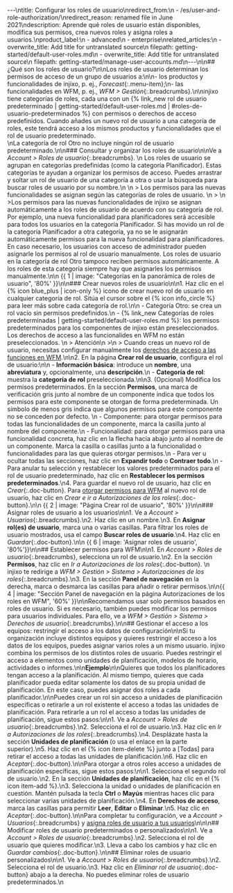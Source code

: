 ---\ntitle: Configurar los roles de usuario\nredirect_from:\n  - /es/user-and-role-authorization/\nredirect_reason: renamed file in June 2021\ndescription: Aprende qué roles de usuario están disponibles, modifica sus permisos, crea nuevos roles y asigna roles a usuarios.\nproduct_label:\n  - advanced\n  - enterprise\nrelated_articles:\n  - overwrite_title: Add title for untranslated source\n    filepath: getting-started/default-user-roles.md\n  - overwrite_title: Add title for untranslated source\n    filepath: getting-started/manage-user-accounts.md\n---\n\n## ¿Qué son los roles de usuario?\n\nLos roles de usuario determinan los permisos de acceso de un grupo de usuarios a:\n\n- los productos y funcionalidades de injixo, p.&nbsp;ej., _Forecast_{:.menu-item};\n- las funcionalidades en WFM, p.&nbsp;ej., _WFM > Gestión_{:.breadcrumbs}.\n\ninjixo tiene categorías de roles, cada una con un {% link_new rol de usuario predeterminado | getting-started/default-user-roles.md | #roles-de-usuario-predeterminados %} con permisos o derechos de acceso predefinidos. Cuando añades un nuevo rol de usuario a una categoría de roles, este tendrá acceso a los mismos productos y funcionalidades que el rol de usuario predeterminado.<br>\nLa categoría de rol Otro no incluye ningún rol de usuario predeterminado.\n\n### Consultar y organizar los roles de usuario\n\nVe a _Account > Roles de usuario_{:.breadcrumbs}.  \n   Los roles de usuario se agrupan en categorías predefinidas (como la categoría Planificador). Estas categorías te ayudan a organizar los permisos de acceso. Puedes arrastrar y soltar un rol de usuario de una categoría a otra o usar la búsqueda para buscar roles de usuario por su nombre.\n   \n   > Los permisos para las nuevas funcionalidades se asignan según las categorías de roles de usuario.  \n   >   \n   >Los permisos para las nuevas funcionalidades de injixo se asignan automáticamente a los roles de usuario de acuerdo con su categoría de rol. Por ejemplo, una nueva funcionalidad para planificadores será accesible para todos los usuarios en la categoría Planificador. Si has movido un rol de la categoría Planificador a otra categoría, ya no se le asignarán automáticamente permisos para la nueva funcionalidad para planificadores. En caso necesario, los usuarios con acceso de administrador pueden asignarle los permisos al rol de usuario manualmente. Los roles de usuario en la categoría de rol Otro tampoco reciben permisos automáticamente. A los roles de esta categoría siempre hay que asignarles los permisos manualmente.\n\n   {{ 1 | image: "Categorías en la panorámica de roles de usuario", '80%' }}\n\n### Crear nuevos roles de usuario\n\n1. Haz clic en el {% icon blue_plus | icon-only %} icono de crear nuevo rol de usuario en cualquier categoría de rol. Sitúa el cursor sobre el {% icon info_circle %} para leer más sobre cada categoría de rol.\n\n   - Categoría Otro: se crea un rol vacío sin permisos predefinidos.\n   - {% link_new Categorías de roles predeterminadas | getting-started/default-user-roles.md %}: los permisos predeterminados para los componentes de injixo están preseleccionados. Los derechos de acceso a las funcionalides en WFM no están preseleccionados. \n  > Atención\n  >\n  > Cuando creas un nuevo rol de usuario, necesitas configurar manualmente los [derechos de acceso a las funciones en WFM](#establecer-permisos-para-wfm).\n\n2. En la página **Crear rol de usuario**, configura el rol de usuario:\n\n   - **Información básica**: introduce un **nombre**, una **abreviatura** y, opcionalmente, una **descripción**.\n   - **Categoría de rol**: muestra la **categoría de rol** preseleccionada.\n\n3. (Opcional) Modifica los permisos predeterminados. En la sección **Permisos**, una marca de verificación gris junto al nombre de un componente indica que todos los permisos para este componente se otorgan de forma predeterminada. Un símbolo de menos gris indica que algunos permisos para este componente no se conceden por defecto.  \n   - Componente: para otorgar permisos para todas las funcionalidades de un componente, marca la casilla junto al nombre del componente.\n   - Funcionalidad: para otorgar permisos para una funcionalidad concreta, haz clic en la flecha hacia abajo junto al nombre de un componente. Marca la casilla o casillas junto a la funcionalidad o funcionalidades para las que quieras otorgar permisos.\n   - Para ver u ocultar todas las secciones, haz clic en **Expandir todo** o **Contraer todo**.\n   - Para anular tu selección y restablecer los valores predeterminados para el rol de usuario predeterminado, haz clic en **Restablecer los permisos predeterminados**.\n4. Para guardar el nuevo rol de usuario, haz clic en _Crear_{:.doc-button}. Para [otorgar permisos para WFM](#establecer-permisos-para-wfm) al nuevo rol de usuario, haz clic en _Crear e ir a Autorizaciones de los roles_{:.doc-button}.\n\n   {{ 2 | image: "Página Crear rol de usuario", '80%' }}\n\n### Asignar roles de usuario a los usuarios\n\n1. Ve a _Account > Usuarios_{:.breadcrumbs}.\n2. Haz clic en un nombre.\n3. En **Asignar rol(es) de usuario**, marca una o varias casillas. Para filtrar los roles de usuario mostrados, usa el campo **Buscar roles de usuario**.\n4. Haz clic en _Guardar_{:.doc-button}.\n\n   {{ 6 | image: 'Asignar roles de usuario', '80%'}}\n\n## Establecer permisos para WFM\n\n1. En _Account > Roles de usuario_{:.breadcrumbs}, selecciona un rol de usuario.\n2. En la sección **Permisos**, haz clic en _Ir a Autorizaciones de los roles_{:.doc-button}.  \n   injixo te redirige a _WFM > Gestión > Sistema > Autorizaciones de los roles_{:.breadcrumbs}.\n3. En la sección **Panel de navegación** en la derecha, marca o desmarca las casillas para añadir o retirar permisos.\n\n{{ 4 | image: "Sección Panel de navegación en la página Autorizaciones de los roles en WFM", '60%' }}\n\nRecomendamos usar solo permisos basados en roles de usuario. Si es necesario, también puedes modificar los permisos para usuarios individuales. Para ello, ve a _WFM > Gestión > Sistema > Derechos de usuario_{:.breadcrumbs}.\n\n## Gestionar el acceso a los equipos: restringir el acceso a los datos de configuración\n\nSi tu organización incluye distintos equipos y quieres restringir el acceso a los datos de los equipos, puedes asignar varios roles a un mismo usuario. injixo combina los permisos de los distintos roles de usuario. Puedes restringir el acceso a elementos como unidades de planificación, modelos de horario, actividades o informes.\n\n**Ejemplo**\n\nQuieres que todos los planificadores tengan acceso a la planificación. Al mismo tiempo, quieres que cada planificador pueda editar solamente los datos de su propia unidad de planificación. En este caso, puedes asignar dos roles a cada planificador.\n\nPuedes crear un rol sin acceso a unidades de planificación específicas o retirarle a un rol existente el acceso a todas las unidades de planificación. Para retirarle a un rol el acceso a todas las unidades de planificación, sigue estos pasos:\n\n1. Ve a _Account > Roles de usuario_{:.breadcrumbs}.\n2. Selecciona el rol de usuario.\n3. Haz clic en _Ir a Autorizaciones de los roles_{:.breadcrumbs}.\n4. Desplázate hasta la sección **Unidades de planificación** (o usa el enlace en la parte superior).\n5. Haz clic en el {% icon item-delete %} junto a [Todas] para retirar el acceso a todas las unidades de planificación.\n6. Haz clic en _Aceptar_{:.doc-button}.\n\nPara otorgar a otros roles acceso a unidades de planificación específicas, sigue estos pasos:\n\n1. Selecciona el segundo rol de usuario.\n2. En la sección **Unidades de planificación**, haz clic en el {% icon item-add %}.\n3. Selecciona la unidad o unidades de planificación en cuestión. Mantén pulsada la tecla **Ctrl** o **Mayús** mientras haces clic para seleccionar varias unidades de planificación.\n4. En **Derechos de acceso**, marca las casillas para permitir **Leer**, **Editar** o **Eliminar**.\n5. Haz clic en _Aceptar_{:.doc-button}.\n\nPara completar tu configuración, ve a _Account > Usuarios_{:.breadcrumbs} y [asigna roles de usuario a tus usuarios](#asignar-roles-de-usuario-a-los-usuarios)\n\n\n## Modificar roles de usuario predeterminados o personalizados\n\n1. Ve a _Account > Roles de usuario_{:.breadcrumbs}.\n2. Selecciona el rol de usuario que quieres modificar.\n3. Lleva a cabo los cambios y haz clic en _Guardar cambios_{:.doc-button}.\n\n## Eliminar roles de usuario personalizados\n\n1. Ve a _Account > Roles de usuario_{:.breadcrumbs}.\n2. Selecciona el rol de usuario.\n3. Haz clic en _Eliminar rol de usuario_{:.doc-button} abajo a la derecha. No puedes eliminar roles de usuario predeterminados.\n